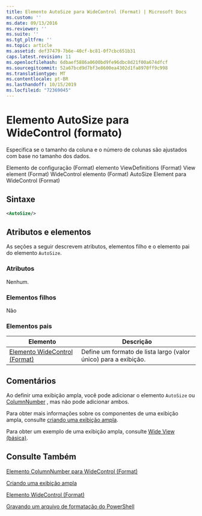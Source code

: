 ```yaml
---
title: Elemento AutoSize para WideControl (Format) | Microsoft Docs
ms.custom: ''
ms.date: 09/13/2016
ms.reviewer: ''
ms.suite: ''
ms.tgt_pltfrm: ''
ms.topic: article
ms.assetid: def37479-7b6e-40cf-bc81-0f7cbc651b31
caps.latest.revision: 11
ms.openlocfilehash: 6dbaef5886a0600bd9fe96dbc8d21f00a674dfcf
ms.sourcegitcommit: 52a67bcd9d7bf3e8600ea4302d1fa8970ff9c998
ms.translationtype: MT
ms.contentlocale: pt-BR
ms.lasthandoff: 10/15/2019
ms.locfileid: "72369045"
---
```

# <a name="autosize-element-for-widecontrol-format"></a>Elemento AutoSize para WideControl (formato)

Especifica se o tamanho da coluna e o número de colunas são ajustados com base no tamanho dos dados.

Elemento de configuração (Format) elemento ViewDefinitions (Format) View element (Format) WideControl elemento (Format) AutoSize Element para WideControl (Format)

## <a name="syntax"></a>Sintaxe

```xml
<AutoSize/>
```

## <a name="attributes-and-elements"></a>Atributos e elementos

As seções a seguir descrevem atributos, elementos filho e o elemento pai do elemento `AutoSize`.

### <a name="attributes"></a>Atributos

Nenhum.

### <a name="child-elements"></a>Elementos filhos

Não

### <a name="parent-elements"></a>Elementos pais

|Elemento|Descrição|
|-------------|-----------------|
|[Elemento WideControl (Format)](./widecontrol-element-format.md)|Define um formato de lista largo (valor único) para a exibição.|

## <a name="remarks"></a>Comentários

Ao definir uma exibição ampla, você pode adicionar o elemento `AutoSize` ou [ColumnNumber](./columnnumber-element-for-widecontrol-format.md) , mas não pode adicionar ambos.

Para obter mais informações sobre os componentes de uma exibição ampla, consulte [criando uma exibição ampla](./creating-a-wide-view.md).

Para obter um exemplo de uma exibição ampla, consulte [Wide View (básica)](./wide-view-basic.md).

## <a name="see-also"></a>Consulte Também

[Elemento ColumnNumber para WideControl (Format)](./columnnumber-element-for-widecontrol-format.md)

[Criando uma exibição ampla](./creating-a-wide-view.md)

[Elemento WideControl (Format)](./widecontrol-element-format.md)

[Gravando um arquivo de formatação do PowerShell](./writing-a-powershell-formatting-file.md)
